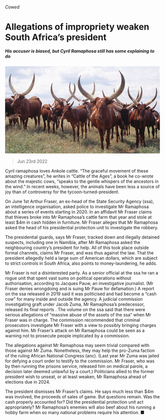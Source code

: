###### Cowed

# Allegations of impropriety weaken South Africa’s president 

##### His accuser is biased, but Cyril Ramaphosa still has some explaining to do 

![image](images/20220625_MAP002.jpg) 

> Jun 23rd 2022 

Cyril ramaphosa loves Ankole cattle. “The graceful movement of these amazing creatures”, he writes in “Cattle of the Ages”, a book he co-wrote about the majestic cows, “speaks to the gentle whispers of the ancestors in the wind.” In recent weeks, however, the animals have been less a source of joy than of controversy for the tycoon-turned-president. 

On June 1st Arthur Fraser, an ex-head of the State Security Agency (ssa), an intelligence organisation, asked police to investigate Mr Ramaphosa about a series of events starting in 2020. In an affidavit Mr Fraser claims that thieves broke into Mr Ramaphosa’s cattle farm that year and stole at least $4m in cash hidden in furniture. Mr Fraser alleges that Mr Ramaphosa asked the head of his presidential protection unit to investigate the robbery. 

The presidential guards, says Mr Fraser, tracked down and illegally detained suspects, including one in Namibia, after Mr Ramaphosa asked the neighbouring country’s president for help. All of this took place outside formal channels, claims Mr Fraser, and was thus against the law. That the president allegedly held a large sum of American dollars, which are subject to strict controls in South Africa, also points to money-laundering, he adds. 

Mr Fraser is not a disinterested party. As a senior official at the ssa he ran a rogue unit that spent vast sums on political operations without authorisation, according to Jacques Pauw, an investigative journalist. (Mr Fraser denies wrongdoing and is suing Mr Pauw for defamation.) A report on the ssa released in 2019 said it was politicised and had become a “cash cow” for many inside and outside the agency. A judicial commission investigating graft under Jacob Zuma, Mr Ramaphosa’s predecessor, released its final reports . The volume on the ssa said that there were serious allegations of “massive abuse of the assets of the ssa” when Mr Fraser was in charge. The commission recommended that criminal prosecutors investigate Mr Fraser with a view to possibly bringing charges against him. Mr Fraser’s attack on Mr Ramaphosa could be seen as a warning not to prosecute people implicated by a commission. 

The allegations against Mr Ramaphosa may seem trivial compared with those against Mr Zuma. Nonetheless, they may help the pro-Zuma faction of the ruling African National Congress (anc). (Last year Mr Zuma was jailed for defying a court order to testify to the commission. Mr Fraser, who was by then running the prisons service, released him on medical parole, a decision later deemed unlawful by a court.) Politicians allied to the former president wish to unseat, or at least weaken, Mr Ramaphosa ahead of elections due in 2024. 

The president dismisses Mr Fraser’s claims. He says much less than $4m was involved, the proceeds of sales of game. But questions remain. Was the cash properly accounted for? Did the presidential protection unit act appropriately? Mr Ramaphosa’s enemies will also beef about his running a hobby farm when so many national problems require his attention. ■

